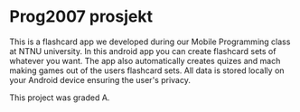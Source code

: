 # Prog2007 prosjekt

This is a flashcard app we developed during our Mobile Programming class at NTNU university.
In this android app you can create flashcard sets of whatever you want. The app
also automatically creates quizes and mach making games out of the users flashcard
sets. All data is stored locally on your Android device ensuring the user's privacy.

This project was graded A.